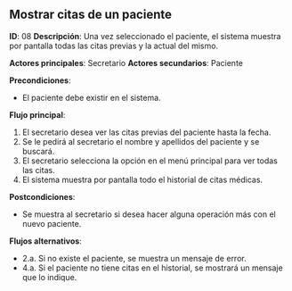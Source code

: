 ## Mostrar citas de un paciente

**ID**: 08
**Descripción**: Una vez seleccionado el paciente, el sistema muestra por pantalla todas las citas previas y la actual del mismo.

**Actores principales**: Secretario
**Actores secundarios**: Paciente

**Precondiciones**:
* El paciente debe existir en el sistema.

**Flujo principal**:
1. El secretario desea ver las citas previas del paciente hasta la fecha.
1. Se le pedirá al secretario el nombre y apellidos del paciente y se buscará.
1. El secretario selecciona la opción en el menú principal para ver todas las citas.
1. El sistema muestra por pantalla todo el historial de citas médicas.

**Postcondiciones**:

* Se muestra al secretario si desea hacer alguna operación más con el nuevo paciente.

**Flujos alternativos**:

* 2.a. Si no existe el paciente, se muestra un mensaje de error.
* 4.a. Si el paciente no tiene citas en el historial, se mostrará un mensaje que lo indique.